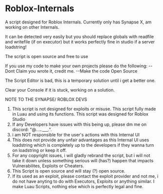 # Roblox-Internals

A script designed for Roblox Internals. Currently only has Synapse X, am working on other Internals.

It can be detected very easily but you should replace globals with readfile and writefile (if on executor) but it works perfectly fine in studio if a server loadstring!

The script is open source and free to use

If you use my code to make your own projects please do the following:
--Dont Claim you wrote it, credit me.
--Make the code Open Source

The Script Editor is bad, this is a temporary solution until i get a better one.

Clear your Console if it is stuck, working on a solution.

NOTE TO THE SYNAPSE/ ROBLOX DEVS
1. This script is not designed for exploits or misuse. This script fully made in Luau and using its functions. This script was designed for Roblox Studio
2. If any Developers have issues with this being up, please dm me on discord: "@._._.__.___.____.".
3. i am NOT responsible for the user's actions with this Internal UI
4. This does not provide any unfair advantages as this Internal UI uses loadstring which is completely up to the developers if they wanna turn on loadstring or keep it off.
5. For any copyright issues, i will gladly rebrand the script, but i will not take it down unless something serious will (has?) happen that impacts Vulnerabilites, Exploits or Cheaters.
6. This Script is open source and will stay (?) open source.
7. If its used as an exploit, please contact the exploit provider and not me, i do not have anyting to do with Executors, Exploits or anything similar. I make Luau Scripts, nothing else which is perfectly legal and fine.
